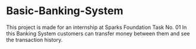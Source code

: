 # Basic-Banking-System
This project is made for an internship at Sparks Foundation
Task No. 01
In this Banking System customers can transfer money between them and see the transaction history.
